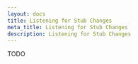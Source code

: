 ```yaml
---
layout: docs
title: Listening for Stub Changes
meta_title: Listening for Stub Changes
description: Listening for Stub Changes
---
```


TODO